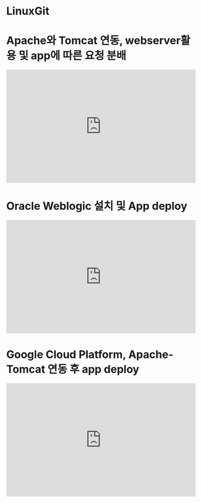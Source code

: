 # LinuxGit


<h1> Apache와 Tomcat 연동, webserver활용 및 app에 따른 요청 분배 </h1>
<iframe width="500" height="300" src="https://www.youtube.com/embed/UwYvhBdKUTo" title="YouTube video player" frameborder="0" allow="accelerometer; autoplay; clipboard-write; encrypted-media; gyroscope; picture-in-picture" allowfullscreen></iframe>





<h1> Oracle Weblogic 설치 및 App deploy </h1>
<iframe width="500" height="300" src="https://www.youtube.com/embed/ZpYNuoPNdb4" title="YouTube video player" frameborder="0" allow="accelerometer; autoplay; clipboard-write; encrypted-media; gyroscope; picture-in-picture" allowfullscreen></iframe>





<h1> Google Cloud Platform, Apache-Tomcat 연동 후 app deploy </h1>
<iframe width="500" height="300" src="https://www.youtube.com/embed/8TOgY7IiLjc" title="YouTube video player" frameborder="0" allow="accelerometer; autoplay; clipboard-write; encrypted-media; gyroscope; picture-in-picture" allowfullscreen></iframe>
